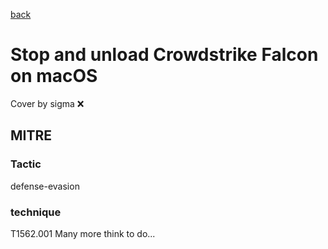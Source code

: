[back](../index.md)
# Stop and unload Crowdstrike Falcon on macOS
Cover by sigma :x: 
## MITRE
### Tactic
defense-evasion
### technique
T1562.001
Many more think to do...